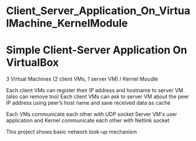 # Client_Server_Application_On_VirtualMachine_KernelModule

# Simple Client-Server Application On VirtualBox

3 Virtual Machines (2 client VMs, 1 server VM) / Kernel Moudle

Each client VMs can register their IP address and hostname to server VM (also can remove too)
Each client VMs can ask to server VM about the peer IP address using peer’s host name and save received data as cache

Each VMs communicate each other with UDP socket
Server VM's user application and Kernel communicate each other with Netlink socket

This project shows basic network look-up mechanism





